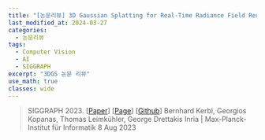 ```yaml
---
title: "[논문리뷰] 3D Gaussian Splatting for Real-Time Radiance Field Rendering"
last_modified_at: 2024-03-27
categories:
  - 논문리뷰
tags:
  - Computer Vision
  - AI
  - SIGGRAPH
excerpt: "3DGS 논문 리뷰"
use_math: true
classes: wide
---
```


> SIGGRAPH 2023. [[Paper](https://arxiv.org/abs/2308.04079)] [[Page](https://repo-sam.inria.fr/fungraph/3d-gaussian-splatting/)] [[Github](https://github.com/graphdeco-inria/gaussian-splatting)]
> Bernhard Kerbl, Georgios Kopanas, Thomas Leimkühler, George Drettakis
> Inria | Max-Planck-Institut für Informatik
> 8 Aug 2023
